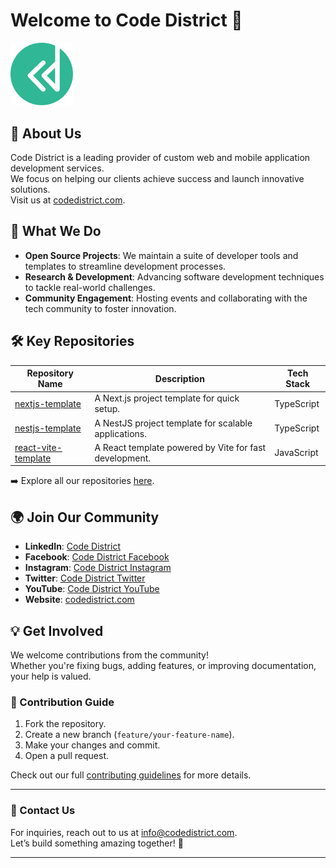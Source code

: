 # Welcome to Code District 👋

<img src="../CD LOGO AHMAD-04.png" alt="Image description" width="100">


## 🌟 About Us

Code District is a leading provider of custom web and mobile application development services.  
We focus on helping our clients achieve success and launch innovative solutions.  
Visit us at [codedistrict.com](https://codedistrict.com/).

## 🚀 What We Do

- **Open Source Projects**: We maintain a suite of developer tools and templates to streamline development processes.
- **Research & Development**: Advancing software development techniques to tackle real-world challenges.
- **Community Engagement**: Hosting events and collaborating with the tech community to foster innovation.

## 🛠️ Key Repositories

| Repository Name | Description | Tech Stack |
|------------------|-------------|------------|
| [nextjs-template](https://github.com/Code-District-Team/nextjs-template) | A Next.js project template for quick setup. | TypeScript |
| [nestjs-template](https://github.com/Code-District-Team/nestjs-template) | A NestJS project template for scalable applications. | TypeScript |
| [react-vite-template](https://github.com/Code-District-Team/react-vite-template) | A React template powered by Vite for fast development. | JavaScript |

➡️ Explore all our repositories [here](https://github.com/Code-District-Team).

## 🌍 Join Our Community

- **LinkedIn**: [Code District](https://www.linkedin.com/company/code-district)
- **Facebook**: [Code District Facebook](https://www.facebook.com/codedistrictpk)
- **Instagram**: [Code District Instagram](https://www.instagram.com/codedistrictofficial?igsh=eXRzY25lemU4eDN4)
- **Twitter**: [Code District Twitter](https://x.com/code_district?s=21&t=QWuvOXMVfXHfev6tbevAkg)
- **YouTube**: [Code District YouTube](https://www.youtube.com/@codedistrictofficial)
- **Website**: [codedistrict.com](https://codedistrict.com/)

## 💡 Get Involved

We welcome contributions from the community!  
Whether you're fixing bugs, adding features, or improving documentation, your help is valued.

### 📑 Contribution Guide

1. Fork the repository.
2. Create a new branch (`feature/your-feature-name`).
3. Make your changes and commit.
4. Open a pull request.

Check out our full [contributing guidelines](/CONTRIBUTING.md) for more details.

---

### 📩 Contact Us

For inquiries, reach out to us at [info@codedistrict.com](mailto:info@codedistrict.com).  
Let’s build something amazing together! 🚀

---